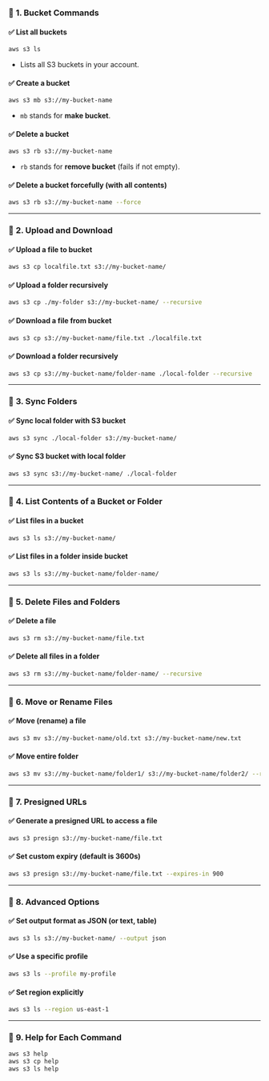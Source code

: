 ### 🔹 **1. Bucket Commands**

#### ✅ List all buckets

```bash
aws s3 ls
```

* Lists all S3 buckets in your account.

#### ✅ Create a bucket

```bash
aws s3 mb s3://my-bucket-name
```

* `mb` stands for **make bucket**.

#### ✅ Delete a bucket

```bash
aws s3 rb s3://my-bucket-name
```

* `rb` stands for **remove bucket** (fails if not empty).

#### ✅ Delete a bucket **forcefully** (with all contents)

```bash
aws s3 rb s3://my-bucket-name --force
```

---

### 🔹 **2. Upload and Download**

#### ✅ Upload a file to bucket

```bash
aws s3 cp localfile.txt s3://my-bucket-name/
```

#### ✅ Upload a folder recursively

```bash
aws s3 cp ./my-folder s3://my-bucket-name/ --recursive
```

#### ✅ Download a file from bucket

```bash
aws s3 cp s3://my-bucket-name/file.txt ./localfile.txt
```

#### ✅ Download a folder recursively

```bash
aws s3 cp s3://my-bucket-name/folder-name ./local-folder --recursive
```

---

### 🔹 **3. Sync Folders**

#### ✅ Sync local folder with S3 bucket

```bash
aws s3 sync ./local-folder s3://my-bucket-name/
```

#### ✅ Sync S3 bucket with local folder

```bash
aws s3 sync s3://my-bucket-name/ ./local-folder
```

---

### 🔹 **4. List Contents of a Bucket or Folder**

#### ✅ List files in a bucket

```bash
aws s3 ls s3://my-bucket-name/
```

#### ✅ List files in a folder inside bucket

```bash
aws s3 ls s3://my-bucket-name/folder-name/
```

---

### 🔹 **5. Delete Files and Folders**

#### ✅ Delete a file

```bash
aws s3 rm s3://my-bucket-name/file.txt
```

#### ✅ Delete all files in a folder

```bash
aws s3 rm s3://my-bucket-name/folder-name/ --recursive
```

---

### 🔹 **6. Move or Rename Files**

#### ✅ Move (rename) a file

```bash
aws s3 mv s3://my-bucket-name/old.txt s3://my-bucket-name/new.txt
```

#### ✅ Move entire folder

```bash
aws s3 mv s3://my-bucket-name/folder1/ s3://my-bucket-name/folder2/ --recursive
```

---

### 🔹 **7. Presigned URLs**

#### ✅ Generate a presigned URL to access a file

```bash
aws s3 presign s3://my-bucket-name/file.txt
```

#### ✅ Set custom expiry (default is 3600s)

```bash
aws s3 presign s3://my-bucket-name/file.txt --expires-in 900
```

---

### 🔹 **8. Advanced Options**

#### ✅ Set output format as JSON (or text, table)

```bash
aws s3 ls s3://my-bucket-name/ --output json
```

#### ✅ Use a specific profile

```bash
aws s3 ls --profile my-profile
```

#### ✅ Set region explicitly

```bash
aws s3 ls --region us-east-1
```

---

### 🔹 **9. Help for Each Command**

```bash
aws s3 help
aws s3 cp help
aws s3 ls help
```